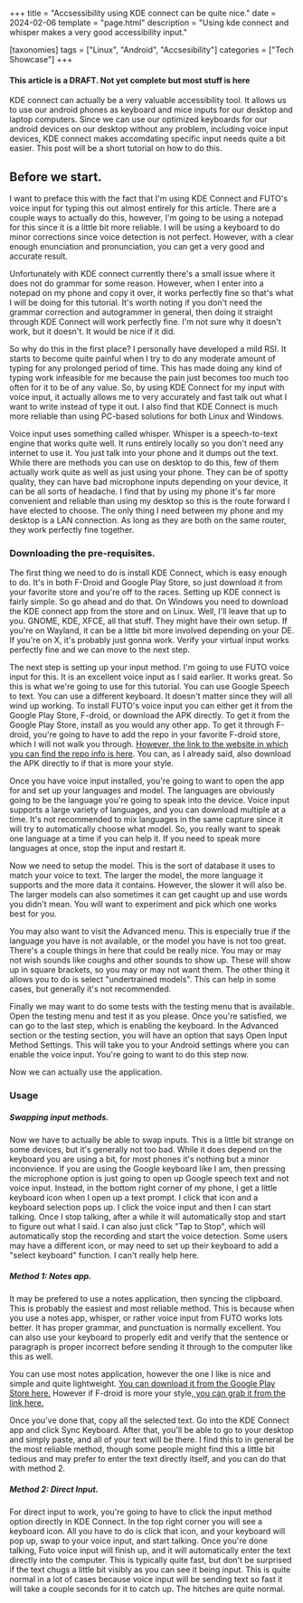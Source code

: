 +++
title = "Accsessibility using KDE connect can be quite nice."
date = 2024-02-06
template = "page.html"
description = "Using kde connect and whisper makes a very good accessibility input."

[taxonomies]
tags = ["Linux", "Android", "Accsesibility"]
categories = ["Tech Showcase"]
+++
#### This article is a DRAFT. Not yet complete but most stuff is here
KDE connect can actually be a very valuable accessibility tool. It allows us to use our android phones as keyboard and mice inputs for our desktop and laptop computers. Since we can use our optimized keyboards for our android devices on our desktop without any problem, including voice input devices, KDE connect makes accomdating specific input needs quite a bit easier. This post will be a short tutorial on how to do this.

<!-- more -->

## Before we start.

I want to preface this with the fact that I'm using KDE Connect and FUTO's voice input for typing this out almost entirely for this article. There are a couple ways to actually do this, however, I'm going to be using a notepad for this since it is a little bit more reliable. I will be using a keyboard to do minor corrections since voice detection is not perfect. However, with a clear enough enunciation and pronunciation, you can get a very good and accurate result.

Unfortunately with KDE connect currently there's a small issue where it does not do grammar for some reason. However, when I enter into a notepad on my phone and copy it over, it works perfectly fine so that's what I will be doing for this tutorial. It's worth noting if you don't need the grammar correction and autogrammer in general, then doing it straight through KDE Connect will work perfectly fine. I'm not sure why it doesn't work, but it doesn't. It would be nice if it did.

So why do this in the first place? I personally have developed a mild RSI. It starts to become quite painful when I try to do any moderate amount of typing for any prolonged period of time. This has made doing any kind of typing work infeasible for me because the pain just becomes too much too often for it to be of any value. So, by using KDE Connect for my input with voice input, it actually allows me to very accurately and fast talk out what I want to write instead of type it out. I also find that KDE Connect is much more reliable than using PC-based solutions for both Linux and Windows. 

Voice input uses something called whisper. Whisper is a speech-to-text engine that works quite well. It runs entirely locally so you don't need any internet to use it. You just talk into your phone and it dumps out the text. While there are methods you can use on desktop to do this, few of them actually work quite as well as just using your phone. They can be of spotty quality, they can have bad microphone inputs depending on your device, it can be all sorts of headache. I find that by using my phone it's far more convenient and reliable than using my desktop so this is the route forward I have elected to choose. The only thing I need between my phone and my desktop is a LAN connection. As long as they are both on the same router, they work perfectly fine together.

### Downloading the pre-requisites.

The first thing we need to do is install KDE Connect, which is easy enough to do. It's in both F-Droid and Google Play Store, so just download it from your favorite store and you're off to the races. Setting up KDE connect is fairly simple. So go ahead and do that. On Windows you need to download the KDE connect app from the store and on Linux. Well, I'll leave that up to you. GNOME, KDE, XFCE, all that stuff. They might have their own setup. If you're on Wayland, it can be a little bit more involved depending on your DE. If you're on X, it's probably just gonna work. Verify your virtual input works perfectly fine and we can move to the next step.

The next step is setting up your input method. I'm going to use FUTO voice input for this. It is an excellent voice input as I said earlier. It works great. So this is what we're going to use for this tutorial. You can use Google Speech to text. You can use a different keyboard. It doesn't matter since they will all wind up working. To install FUTO's voice input you can either get it from the Google Play Store, F-droid, or download the APK directly. To get it from the Google Play Store, install as you would any other app. To get it through F-droid, you're going to have to add the repo in your favorite F-droid store, which I will not walk you through. [However, the link to the website in which you can find the repo info is here](https://voiceinput.futo.org/). You can, as I already said, also download the APK directly to if that is more your style.

Once you have voice input installed, you're going to want to open the app for and set up your languages and model. The languages are obviously going to be the language you're going to speak into the device. Voice input supports a large variety of languages, and you can download multiple at a time. It's not recommended to mix languages in the same capture since it will try to automatically choose what model. So, you really want to speak one language at a time if you can help it. If you need to speak more languages at once, stop the input and restart it.

Now we need to setup the model. This is the sort of database it uses to match your voice to text. The larger the model, the more language it supports and the more data it contains. However, the slower it will also be. The larger models can also sometimes it can get caught up and use words you didn't mean. You will want to experiment and pick which one works best for you.

You may also want to visit the Advanced menu. This is especially true if the language you have is not available, or the model you have is not too great. There's a couple things in here that could be really nice. You may or may not wish sounds like coughs and other sounds to show up. These will show up in square brackets, so you may or may not want them. The other thing it allows you to do is select "undertrained models". This can help in some cases, but generally it's not recommended.

Finally we may want to do some tests with the testing menu that is available. Open the testing menu and test it as you please. Once you're satisfied, we can go to the last step, which is enabling the keyboard. In the Advanced section or the testing section, you will have an option that says Open Input Method Settings. This will take you to your Android settings where you can enable the voice input. You're going to want to do this step now.

Now we can actually use the application.

### Usage
##### Swapping input methods.

Now we have to actually be able to swap inputs. This is a little bit strange on some devices, but it's generally not too bad. While it does depend on the keyboard you are using a bit, for most phones it's nothing but a minor inconvience. If you are using the Google keyboard like I am, then pressing the microphone option is just going to open up Google speech text and not voice input. Instead, in the bottom right corner of my phone, I get a little keyboard icon when I open up a text prompt. I click that icon and a keyboard selection pops up. I click the voice input and then I can start talking. Once I stop talking, after a while it will automatically stop and start to figure out what I said. I can also just click "Tap to Stop", which will automatically stop the recording and start the voice detection. Some users may have a different icon, or may need to set up their keyboard to add a "select keyboard" function. I can't really help here.

##### Method 1: Notes app.

It may be prefered to use a notes application, then syncing the clipboard. This is probably the easiest and most reliable method. This is because when you use a notes app, whisper, or rather voice input from FUTO works lots better. It has proper grammar, and punctuation is normally excellent. You can also use your keyboard to properly edit and verify that the sentence or paragraph is proper incorrect before sending it through to the computer like this as well.

You can use most notes application, however the one I like is nice and simple and quite lightweight. [You can download it from the Google Play Store here.](https://play.google.com/store/apps/details?id=com.farmerbb.notepad) However if F-droid is more your style,[ you can grab it from the link here.](https://f-droid.org/packages/com.farmerbb.notepad/)

Once you've done that, copy all the selected text. Go into the KDE Connect app and click Sync Keyboard. After that, you'll be able to go to your desktop and simply paste, and all of your text will be there. I find this to in general be the most reliable method, though some people might find this a little bit tedious and may prefer to enter the text directly itself, and you can do that with method 2.

##### Method 2: Direct Input.

For direct input to work, you're going to have to click the input method option directly in KDE Connect. In the top right corner you will see a keyboard icon. All you have to do is click that icon, and your keyboard will pop up, swap to your voice input, and start talking. Once you're done talking, Futo voice input will finish up, and it will automatically enter the text directly into the computer. This is typically quite fast, but don't be surprised if the text chugs a little bit visibly as you can see it being input. This is quite normal in a lot of cases because voice input will be sending text so fast it will take a couple seconds for it to catch up. The hitches are quite normal.